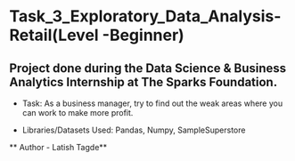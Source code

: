# Task_3_Exploratory_Data_Analysis-Retail(Level -Beginner)

##  Project done during the Data Science & Business Analytics Internship at The Sparks Foundation.

* Task: As a business manager, try to find out the weak areas where you can work to make more profit.

* Libraries/Datasets Used: Pandas, Numpy, SampleSuperstore

** Author - Latish Tagde**

